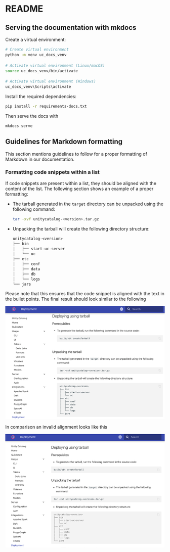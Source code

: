 # README

## Serving the documentation with mkdocs

Create a virtual environment:

```sh
# Create virtual environment
python -m venv uc_docs_venv

# Activate virtual environment (Linux/macOS)
source uc_docs_venv/bin/activate

# Activate virtual environment (Windows)
uc_docs_venv\Scripts\activate
```

Install the required dependencies:

```sh
pip install -r requirements-docs.txt
```

Then serve the docs with

```sh
mkdocs serve
```

## Guidelines for Markdown formatting

This section mentions guidelines to follow for a proper formatting of Markdown in our documentation.

### Formatting code snippets within a list

If code snippets are present within a list, they should be aligned with the content of the list. The following section
shows an example of a proper formatting:

- The tarball generated in the `target` directory can be unpacked using the following command:

    ```sh
    tar -xvf unitycatalog-<version>.tar.gz
    ```

- Unpacking the tarball will create the following directory structure:

    ```console
    unitycatalog-<version>
    ├── bin
    │   ├── start-uc-server
    │   └── uc
    ├── etc
    │   ├── conf
    │   ├── data
    │   ├── db
    │   └── logs
    └── jars
    ```

Please note that this ensures that the code snippet is aligned with the text in the bullet points. The final result
should look similar to the following

![Markdown code snippet alignment in a list](./assets/images/markdown-code-snippet-list-aligned.png)

In comparison an invalid alignment looks like this

![Markdown code snippet wrong alignment in a list](./assets/images/markdown-code-snippet-list-unaligned.png)

